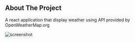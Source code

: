 <!-- ABOUT THE PROJECT -->
## About The Project
A react application that display weather using API provided by OpenWeatherMap.org

![screenshot](https://user-images.githubusercontent.com/64608402/144138562-bd69680a-1f64-40e6-aca2-8eddaeeac57e.PNG)
